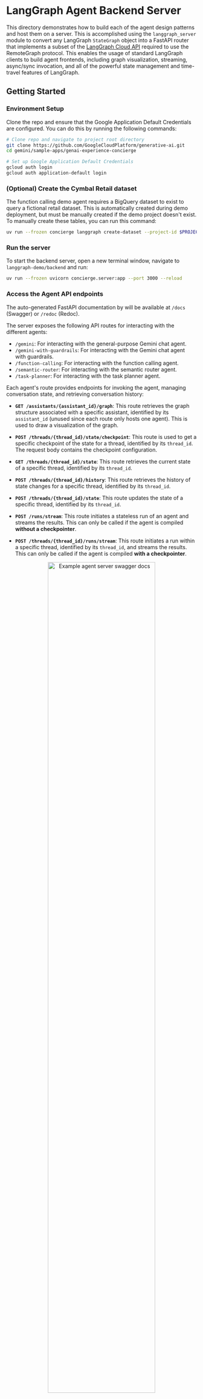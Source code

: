 <!-- markdownlint-disable MD033 -->

# LangGraph Agent Backend Server

This directory demonstrates how to build each of the agent design patterns and host them on a server. This is accomplished using the `langgraph_server` module to convert any LangGraph `StateGraph` object into a FastAPI router that implements a subset of the [LangGraph Cloud API](https://langchain-ai.github.io/langgraph/cloud/reference/api/api_ref.html) required to use the RemoteGraph protocol. This enables the usage of standard LangGraph clients to build agent frontends, including graph visualization, streaming, async/sync invocation, and all of the powerful state management and time-travel features of LangGraph.

## Getting Started

### Environment Setup

Clone the repo and ensure that the Google Application Default Credentials are configured. You can do this by running the following commands:

```bash
# Clone repo and navigate to project root directory
git clone https://github.com/GoogleCloudPlatform/generative-ai.git
cd gemini/sample-apps/genai-experience-concierge

# Set up Google Application Default Credentials
gcloud auth login
gcloud auth application-default login
```

### (Optional) Create the Cymbal Retail dataset

The function calling demo agent requires a BigQuery dataset to exist to query a fictional retail dataset. This is automatically created during demo deployment, but must be manually created if the demo project doesn't exist. To manually create these tables, you can run this command:

```bash
uv run --frozen concierge langgraph create-dataset --project-id $PROJECT_ID
```

### Run the server

To start the backend server, open a new terminal window, navigate to `langgraph-demo/backend` and run:

```bash
uv run --frozen uvicorn concierge.server:app --port 3000 --reload
```

### Access the Agent API endpoints

The auto-generated FastAPI documentation by will be available at `/docs` (Swagger) or `/redoc` (Redoc).

The server exposes the following API routes for interacting with the different agents:

* `/gemini`:  For interacting with the general-purpose Gemini chat agent.
* `/gemini-with-guardrails`: For interacting with the Gemini chat agent with guardrails.
* `/function-calling`: For interacting with the function calling agent.
* `/semantic-router`: For interacting with the semantic router agent.
* `/task-planner`: For interacting with the task planner agent.

Each agent's route provides endpoints for invoking the agent, managing conversation state, and retrieving conversation history:

* **`GET /assistants/{assistant_id}/graph`**: This route retrieves the graph structure associated with a specific assistant, identified by its `assistant_id` (unused since each route only hosts one agent). This is used to draw a visualization of the graph.

* **`POST /threads/{thread_id}/state/checkpoint`**: This route is used to get a specific checkpoint of the state for a thread, identified by its `thread_id`. The request body contains the checkpoint configuration.

* **`GET /threads/{thread_id}/state`**: This route retrieves the current state of a specific thread, identified by its `thread_id`.

* **`POST /threads/{thread_id}/history`**: This route retrieves the history of state changes for a specific thread, identified by its `thread_id`.

* **`POST /threads/{thread_id}/state`**: This route updates the state of a specific thread, identified by its `thread_id`.

* **`POST /runs/stream`**: This route initiates a stateless run of an agent and streams the results. This can only be called if the agent is compiled **without a checkpointer**.

* **`POST /threads/{thread_id}/runs/stream`**: This route initiates a run within a specific thread, identified by its `thread_id`, and streams the results. This can only be called if the agent is compiled **with a checkpointer**.

<div align="center" width="100%">
  <img src="../../docs/images/langgraph-fastapi.png" alt="Example agent server swagger docs" width="75%" />
</div>

## Key Features

* **Diverse Agent Implementations:** The demo showcases several distinct agent design patterns (see [Agent Design Patterns](../../agent-design-patterns/) for more details):
    1. **Gemini Chat:** [Source Code](./concierge/agents/gemini_chat/)
        * Purpose: A general-purpose conversational agent with a system prompt to take on the role of a Retail Assistant built with the Gemini language model. It handles basic user queries and maintains conversation context.
        * Streams: Response text generated by Gemini.
    1. **Gemini Chat with Guardrails:** [Source Code](./concierge/agents/gemini_chat_with_guardrails/)
        * Purpose: An enhanced Retail Assistant agent that incorporates guardrails to ensure safe and appropriate responses. It classifies user inputs and blocks potentially harmful or out-of-scope requests.
        * Streams: Guardrail classifications and response text.
    1. **Function Calling:** [Source Code](./concierge/agents/function_calling/)
        * Purpose: This Retail Assistant agent demonstrates how to integrate function calling with LangGraph. It can use tools to retrieve real-time data (e.g. product information, stores, inventory) and incorporate the results into its responses.
        * Streams: Function calls, function responses, and response text.
        * Available tools:
          * `find_products`: Search for products based on various criteria (e.g., store, price, keywords).
          * `find_stores`: Search for stores based on name, location, or products offered.
          * `find_inventory`: Check the inventory of a specific product at a store.
    1. **Semantic Router:** [Source Code](./concierge/agents/semantic_router/)
        * Purpose: A useful component for multi-agent systems, this agent intelligently routes user queries to the most appropriate specialized agent (i.e. Retail Assistant or Customer Support Assistant) based on the query's semantic content.
        * Streams: Routing decision and response text.
    1. **Task Planner:** [Source Code](./concierge/agents/task_planner/)
        * Purpose: This advanced multi-agent design can break down complex user requests into step-by-step plans, execute those plans (e.g., using search), and then reflect on the results to provide comprehensive responses.
        * Streams: Generated plans, each executed task, plan reflection, and response text.

* **LangGraph for Agent Orchestration:** LangGraph is used as the core framework for defining the interaction flows between agents. It enables the creation of robust, stateful, and multi-turn conversations.

* **FastAPI Integration:** The project leverages FastAPI to expose the LangGraph agents as a set of RESTful API endpoints. This makes it easy to deploy and access the agents from other applications.

* **Modular Design:** Each agent folder (under [concierge/agents](./concierge/agents/)) is a self-contained LangGraph agent implementation with no other assumptions about the rest of this project. This means you're free to just copy any of those folders and use it as you would with any other LangGraph agent. The one requirement that we make to enable runtime configuration is that the `AgentConfig` for each respective agent is passed during invocation to configure project, models, tables, etc. See an example for the Gemini agent below:

    ```python
    from langgraph.checkpoint import memory

    from concierge.agents.gemini_chat import graph, schemas

    # Standard LangGraph compilation step
    state_graph = graph.load_graph()
    compiled_graph = state_graph.compile(checkpointer=memory.MemorySaver())

    # Runtime configuration
    agent_config = schemas.AgentConfig(
        project="...",
        region="us-central1",
        chat_model_name="gemini-2.0-flash-001",
    )

    # Run an example streamed query
    async for chunk in compiled_graph.astream(
        input=schemas.GraphTurnInput(
            current_turn=schemas.Turn(
                user_input="Can you create an overview of each department and their top selling products?"
            )
        ),
        # Note that the agent_config is passed in addition to the standard thread ID configuration
        config={"configurable": {"thread_id": "test-thread", "agent_config": agent_config}},
        stream_mode="custom",
    ):
        print(chunk["text"], end="")
    ```

* **Checkpointing:** The agent server can be configured to leverage LangGraph's checkpointer implementations to persist session state with various backends: in-memory, SQLite, and Postgres.

## LangGraph to FastAPI Conversion

The `langgraph_server` directory contains the essential components for converting LangGraph graphs into deployable FastAPI applications:

* `langgraph_agent.py`: This file defines the `LangGraphAgent` class, which wraps a LangGraph `StateGraph` and provides methods for interacting with it (e.g., getting graph structure, managing state, streaming execution). It acts as an adapter between LangGraph's logic and the server.
* `fastapi_app.py`: This file contains the `build_agent_router` function, which takes a `LangGraphAgent` and a FastAPI `APIRouter` and sets up the API endpoints for interacting with the agent. It handles request processing, serialization, and streaming responses using FastAPI.
* `schemas.py`:  Defines the Pydantic models used for request and response data, ensuring data validation and type safety in the API.
* `checkpoint_saver.py`: Provides functions for loading, setting up, and cleaning up different checkpointing backends, allowing the server to manage conversation state persistence.

## Interactive Jupyter Notebooks 📓

Some development notebooks are provided to interactively test both the local implementation of the agents and deployed agents.

* [notebooks/langgraph-agent.ipynb](./notebooks/langgraph-agent.ipynb): Build and compile a simple LangGraph graph, wrap it in a `LangGraphAgent` running locally within the notebook, display the graph visualization, and run some simple tests.
* [notebooks/langgraph-remote-agent.ipynb](./notebooks/langgraph-remote-agent.ipynb): Query a remote instance of the "Gemini Chat" example agent server (either at localhost or a deployed endpoint). Display a visualization of the remote graph and run some simple tests.
